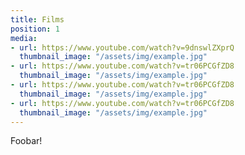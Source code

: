 ```yaml
---
title: Films
position: 1
media:
- url: https://www.youtube.com/watch?v=9dnswlZXprQ
  thumbnail_image: "/assets/img/example.jpg"
- url: https://www.youtube.com/watch?v=tr06PCGfZD8
  thumbnail_image: "/assets/img/example.jpg"
- url: https://www.youtube.com/watch?v=tr06PCGfZD8
  thumbnail_image: "/assets/img/example.jpg"
- url: https://www.youtube.com/watch?v=tr06PCGfZD8
  thumbnail_image: "/assets/img/example.jpg"
---
```


Foobar!
